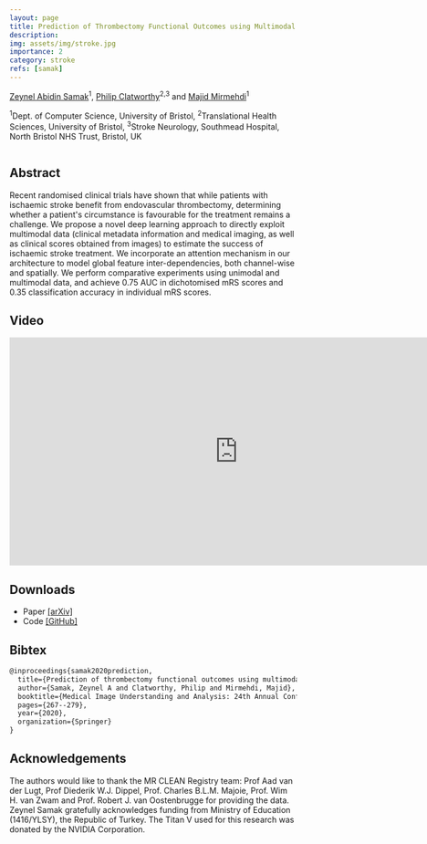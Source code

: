 ```yaml
---
layout: page
title: Prediction of Thrombectomy Functional Outcomes using Multimodal Data
description:
img: assets/img/stroke.jpg
importance: 2
category: stroke
refs: [samak]
---
```


[Zeynel Abidin Samak](https://zeynelsamak.github.io/)<sup>1</sup>, [Philip Clatworthy](http://www.bris.ac.uk/clinical-sciences/people/231094/overview.html)<sup>2,3</sup> and [Majid Mirmehdi](http://people.cs.bris.ac.uk/~majid//)<sup>1</sup>

<sup>1</sup>Dept. of Computer Science, University of Bristol, <sup>2</sup>Translational Health Sciences, University of Bristol, <sup>3</sup>Stroke Neurology, Southmead Hospital, North Bristol NHS Trust, Bristol, UK

<div class="md-12">
    <img class="col three left" src="{{ site.baseurl }}/assets/img/miua_network.jpg" alt="" title="stroke evolution"/>
</div>

## Abstract
Recent randomised clinical trials have shown that while patients with ischaemic stroke benefit from endovascular thrombectomy, determining whether a patient's circumstance is favourable for the treatment remains a challenge. We propose a novel deep learning approach to directly exploit multimodal data (clinical metadata information and medical imaging, as well as clinical scores obtained from images) to estimate the success of ischaemic stroke treatment. We
incorporate an attention mechanism in our architecture to model global feature inter-dependencies, both channel-wise and spatially. We perform comparative experiments using unimodal and multimodal data, and achieve 0.75 AUC in dichotomised mRS scores and 0.35 classification accuracy in individual mRS scores.

## Video
<iframe width="800" height="400" src="https://www.youtube.com/embed/MKhkJZHT4Zw" frameborder="0" allow="accelerometer; autoplay; encrypted-media; gyroscope; picture-in-picture" allowfullscreen></iframe>

## Downloads
*   Paper [\[arXiv\]](https://arxiv.org/abs/2005.13061)
*   Code  [\[GitHub\]](https://github.com/zeynelsamak/Thrombectomy-Outcome)

## Bibtex
```latex
@inproceedings{samak2020prediction,
  title={Prediction of thrombectomy functional outcomes using multimodal data},
  author={Samak, Zeynel A and Clatworthy, Philip and Mirmehdi, Majid},
  booktitle={Medical Image Understanding and Analysis: 24th Annual Conference, MIUA 2020, Oxford, UK, July 15-17, 2020, Proceedings 24},
  pages={267--279},
  year={2020},
  organization={Springer}
}
```

## Acknowledgements
The authors would like to thank the MR CLEAN Registry team: Prof Aad van der Lugt, Prof Diederik W.J. Dippel, Prof. Charles B.L.M. Majoie, Prof. Wim H. van Zwam and Prof. Robert J. van Oostenbrugge for providing the data. Zeynel Samak gratefully acknowledges funding from Ministry of Education (1416/YLSY), the Republic of Turkey. The Titan V used for this research was donated by the NVIDIA Corporation.

<!-- <div class="md-12">
<h3>Related Publications</h3>
{% for r in page.refs %}
  {% bibliography -f papers -q @*[key = {{r}}] %}
{% endfor %}
</div> -->
